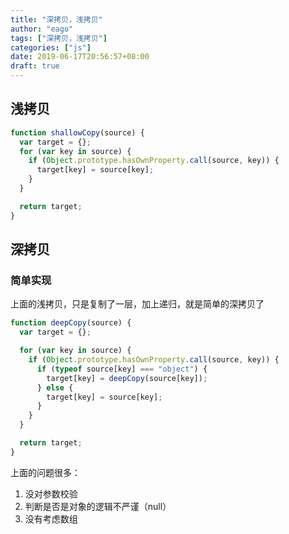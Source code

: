```yaml
---
title: "深拷贝，浅拷贝"
author: "eago"
tags: ["深拷贝，浅拷贝"]
categories: ["js"]
date: 2019-06-17T20:56:57+08:00
draft: true
---
```


## 浅拷贝

```js
function shallowCopy(source) {
  var target = {};
  for (var key in source) {
    if (Object.prototype.hasOwnProperty.call(source, key)) {
      target[key] = source[key];
    }
  }

  return target;
}
```

## 深拷贝

### 简单实现

上面的浅拷贝，只是复制了一层，加上递归，就是简单的深拷贝了

```js
function deepCopy(source) {
  var target = {};

  for (var key in source) {
    if (Object.prototype.hasOwnProperty.call(source, key)) {
      if (typeof source[key] === "object") {
        target[key] = deepCopy(source[key]);
      } else {
        target[key] = source[key];
      }
    }
  }

  return target;
}
```

上面的问题很多：

1. 没对参数校验
2. 判断是否是对象的逻辑不严谨（null）
3. 没有考虑数组
